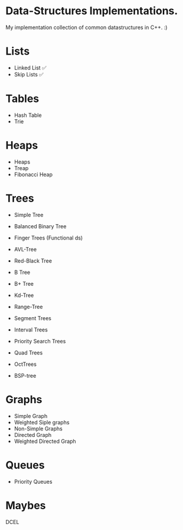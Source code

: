# Data-Structures Implementations.

My implementation collection of common datastructures in C++. :)

# Lists

* Linked List		✅ <br />
* Skip Lists		✅

# Tables 

* Hash Table <br />
* Trie <br />

# Heaps

* Heaps <br />
* Treap <br />
* Fibonacci Heap <br />

# Trees

* Simple Tree <br />
* Balanced Binary Tree <br />
* Finger Trees 		(Functional ds) <br />
* AVL-Tree <br />
* Red-Black Tree <br />
* B Tree <br />
* B+ Tree <br />

* Kd-Tree <br />
* Range-Tree <br />
* Segment Trees <br />
* Interval Trees <br />
* Priority Search Trees <br />

* Quad Trees <br />
* OctTrees <br />
* BSP-tree <br />


# Graphs

* Simple Graph <br />
* Weighted Siple graphs <br />
* Non-Simple Graphs <br />
* Directed Graph <br />
* Weighted Directed Graph <br />


# Queues

* Priority Queues <br />

# Maybes 
DCEL <br />


